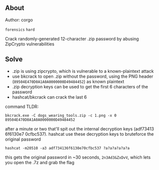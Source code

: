 ## About

Author: corgo

`forensics` `hard`

Crack randomly-generated 12-character .zip password by abusing ZipCrypto vulnerabilities

## Solve

- .zip is using zipcrypto, which is vulnerable to a known-plaintext attack
- use bkcrack to open .zip without the password, using the PNG header (`89504E470D0A1A0A0000000D49484452`) as known plaintext
- .zip decryption keys can be used to get the first 6 characters of the password
- hashcat/bkcrack can crack the last 6

command TLDR:

`bkcrack.exe -C dogs_wearing_tools.zip -c 1.png -x 0 89504E470D0A1A0A0000000D49484452`

after a minute or two that'll spit out the internal decryption keys (adf73413 6f6130e7 0cfbc537).
hashcat use these decryption keys to bruteforce the original password

`hashcat -m20510 -a3 adf734136f6130e70cfbc537 ?a?a?a?a?a?a`

this gets the original password in ~30 seconds, `2n3Ad3&ZxDvV`, which lets you open the .7z and grab the flag 